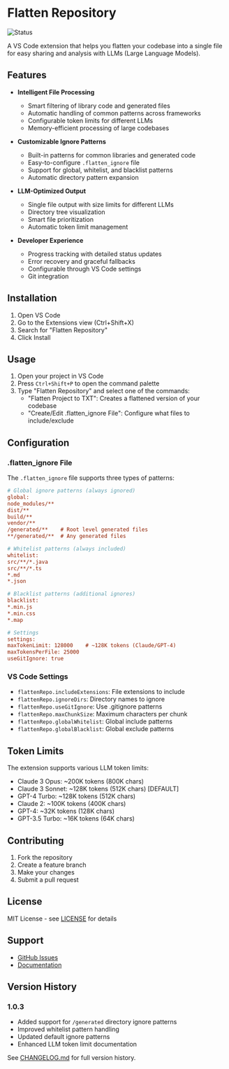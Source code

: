 # Flatten Repository

![Status](https://github.com/EricSpencer00/flatten-repo/workflows/Status%20Check%20and%20Publish/badge.svg)

A VS Code extension that helps you flatten your codebase into a single file for easy sharing and analysis with LLMs (Large Language Models).

## Features

- **Intelligent File Processing**
  - Smart filtering of library code and generated files
  - Automatic handling of common patterns across frameworks
  - Configurable token limits for different LLMs
  - Memory-efficient processing of large codebases

- **Customizable Ignore Patterns**
  - Built-in patterns for common libraries and generated code
  - Easy-to-configure `.flatten_ignore` file
  - Support for global, whitelist, and blacklist patterns
  - Automatic directory pattern expansion

- **LLM-Optimized Output**
  - Single file output with size limits for different LLMs
  - Directory tree visualization
  - Smart file prioritization
  - Automatic token limit management

- **Developer Experience**
  - Progress tracking with detailed status updates
  - Error recovery and graceful fallbacks
  - Configurable through VS Code settings
  - Git integration

## Installation

1. Open VS Code
2. Go to the Extensions view (Ctrl+Shift+X)
3. Search for "Flatten Repository"
4. Click Install

## Usage

1. Open your project in VS Code
2. Press `Ctrl+Shift+P` to open the command palette
3. Type "Flatten Repository" and select one of the commands:
   - "Flatten Project to TXT": Creates a flattened version of your codebase
   - "Create/Edit .flatten_ignore File": Configure what files to include/exclude

## Configuration

### .flatten_ignore File

The `.flatten_ignore` file supports three types of patterns:

```ini
# Global ignore patterns (always ignored)
global:
node_modules/**
dist/**
build/**
vendor/**
/generated/**    # Root level generated files
**/generated/**  # Any generated files

# Whitelist patterns (always included)
whitelist:
src/**/*.java
src/**/*.ts
*.md
*.json

# Blacklist patterns (additional ignores)
blacklist:
*.min.js
*.min.css
*.map

# Settings
settings:
maxTokenLimit: 128000    # ~128K tokens (Claude/GPT-4)
maxTokensPerFile: 25000
useGitIgnore: true
```

### VS Code Settings

- `flattenRepo.includeExtensions`: File extensions to include
- `flattenRepo.ignoreDirs`: Directory names to ignore
- `flattenRepo.useGitIgnore`: Use .gitignore patterns
- `flattenRepo.maxChunkSize`: Maximum characters per chunk
- `flattenRepo.globalWhitelist`: Global include patterns
- `flattenRepo.globalBlacklist`: Global exclude patterns

## Token Limits

The extension supports various LLM token limits:
- Claude 3 Opus: ~200K tokens (800K chars)
- Claude 3 Sonnet: ~128K tokens (512K chars) [DEFAULT]
- GPT-4 Turbo: ~128K tokens (512K chars)
- Claude 2: ~100K tokens (400K chars)
- GPT-4: ~32K tokens (128K chars)
- GPT-3.5 Turbo: ~16K tokens (64K chars)

## Contributing

1. Fork the repository
2. Create a feature branch
3. Make your changes
4. Submit a pull request

## License

MIT License - see [LICENSE](LICENSE) for details

## Support

- [GitHub Issues](https://github.com/EricSpencer00/flatten-repo/issues)
- [Documentation](https://github.com/EricSpencer00/flatten-repo#readme)

## Version History

### 1.0.3
- Added support for `/generated` directory ignore patterns
- Improved whitelist pattern handling
- Updated default ignore patterns
- Enhanced LLM token limit documentation

See [CHANGELOG.md](CHANGELOG.md) for full version history.